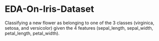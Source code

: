 # EDA-On-Iris-Dataset

Classifying a new flower as belonging to one of the 3 classes (virginica, setosa, and versicolor) given the 4 features 
(sepal_length, sepal_width, petal_length, petal_width).
